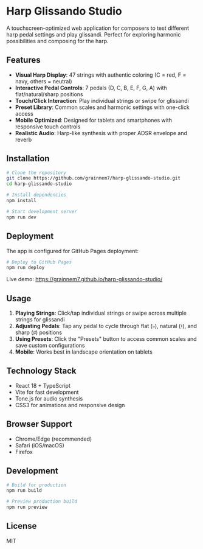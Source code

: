 # Harp Glissando Studio

A touchscreen-optimized web application for composers to test different harp pedal settings and play glissandi. Perfect for exploring harmonic possibilities and composing for the harp.

## Features

- **Visual Harp Display**: 47 strings with authentic coloring (C = red, F = navy, others = neutral)
- **Interactive Pedal Controls**: 7 pedals (D, C, B, E, F, G, A) with flat/natural/sharp positions
- **Touch/Click Interaction**: Play individual strings or swipe for glissandi
- **Preset Library**: Common scales and harmonic settings with one-click access
- **Mobile Optimized**: Designed for tablets and smartphones with responsive touch controls
- **Realistic Audio**: Harp-like synthesis with proper ADSR envelope and reverb

## Installation

```bash
# Clone the repository
git clone https://github.com/grainnem7/harp-glissando-studio.git
cd harp-glissando-studio

# Install dependencies
npm install

# Start development server
npm run dev
```

## Deployment

The app is configured for GitHub Pages deployment:

```bash
# Deploy to GitHub Pages
npm run deploy
```

Live demo: https://grainnem7.github.io/harp-glissando-studio/

## Usage

1. **Playing Strings**: Click/tap individual strings or swipe across multiple strings for glissandi
2. **Adjusting Pedals**: Tap any pedal to cycle through flat (♭), natural (♮), and sharp (♯) positions
3. **Using Presets**: Click the "Presets" button to access common scales and save custom configurations
4. **Mobile**: Works best in landscape orientation on tablets

## Technology Stack

- React 18 + TypeScript
- Vite for fast development
- Tone.js for audio synthesis
- CSS3 for animations and responsive design

## Browser Support

- Chrome/Edge (recommended)
- Safari (iOS/macOS)
- Firefox

## Development

```bash
# Build for production
npm run build

# Preview production build
npm run preview
```

## License

MIT
